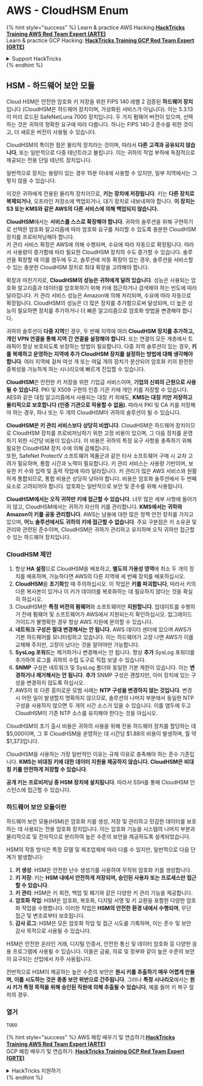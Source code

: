 # AWS - CloudHSM Enum

{% hint style="success" %}
Learn & practice AWS Hacking:<img src="../../../.gitbook/assets/image (1) (1) (1).png" alt="" data-size="line">[**HackTricks Training AWS Red Team Expert (ARTE)**](https://training.hacktricks.xyz/courses/arte)<img src="../../../.gitbook/assets/image (1) (1) (1).png" alt="" data-size="line">\
Learn & practice GCP Hacking: <img src="../../../.gitbook/assets/image (2).png" alt="" data-size="line">[**HackTricks Training GCP Red Team Expert (GRTE)**<img src="../../../.gitbook/assets/image (2).png" alt="" data-size="line">](https://training.hacktricks.xyz/courses/grte)

<details>

<summary>Support HackTricks</summary>

* Check the [**subscription plans**](https://github.com/sponsors/carlospolop)!
* **Join the** 💬 [**Discord group**](https://discord.gg/hRep4RUj7f) or the [**telegram group**](https://t.me/peass) or **follow** us on **Twitter** 🐦 [**@hacktricks\_live**](https://twitter.com/hacktricks_live)**.**
* **Share hacking tricks by submitting PRs to the** [**HackTricks**](https://github.com/carlospolop/hacktricks) and [**HackTricks Cloud**](https://github.com/carlospolop/hacktricks-cloud) github repos.

</details>
{% endhint %}

## HSM - 하드웨어 보안 모듈

Cloud HSM은 안전한 암호화 키 저장을 위한 FIPS 140 레벨 2 검증된 **하드웨어 장치**입니다 (CloudHSM은 하드웨어 장치이며, 가상화된 서비스가 아닙니다). 이는 5.3.13이 미리 로드된 SafeNetLuna 7000 장치입니다. 두 가지 펌웨어 버전이 있으며, 선택하는 것은 귀하의 정확한 요구에 따라 다릅니다. 하나는 FIPS 140-2 준수를 위한 것이고, 더 새로운 버전이 사용될 수 있습니다.

CloudHSM의 특이한 점은 물리적 장치라는 것이며, 따라서 **다른 고객과 공유되지 않습니다**, 또는 일반적으로 다중 테넌트라고 불립니다. 이는 귀하의 작업 부하에 독점적으로 제공되는 전용 단일 테넌트 장치입니다.

일반적으로 장치는 용량이 있는 경우 15분 이내에 사용할 수 있지만, 일부 지역에서는 그렇지 않을 수 있습니다.

이것은 귀하에게 전용된 물리적 장치이므로, **키는 장치에 저장됩니다**. 키는 **다른 장치로 복제되거나**, 오프라인 저장소에 백업되거나, 대기 장치로 내보내져야 합니다. **이 장치는 S3 또는 KMS와 같은 AWS의 다른 서비스에 의해 백업되지 않습니다.**

**CloudHSM**에서는 **서비스를 스스로 확장해야 합니다**. 귀하의 솔루션을 위해 구현하기로 선택한 암호화 알고리즘에 따라 암호화 요구를 처리할 수 있도록 충분한 CloudHSM 장치를 프로비저닝해야 합니다.\
키 관리 서비스 확장은 AWS에 의해 수행되며, 수요에 따라 자동으로 확장됩니다. 따라서 사용량이 증가함에 따라 필요한 CloudHSM 장치의 수도 증가할 수 있습니다. 솔루션을 확장할 때 이를 염두에 두고, 솔루션에 자동 확장이 있는 경우, 솔루션을 서비스할 수 있는 충분한 CloudHSM 장치로 최대 확장을 고려해야 합니다.

확장과 마찬가지로, **CloudHSM의 성능은 귀하에게 달려 있습니다**. 성능은 사용되는 암호화 알고리즘과 데이터를 암호화하기 위해 키에 접근하거나 검색해야 하는 빈도에 따라 달라집니다. 키 관리 서비스 성능은 Amazon에 의해 처리되며, 수요에 따라 자동으로 확장됩니다. CloudHSM의 성능은 더 많은 장치를 추가함으로써 달성되며, 더 높은 성능이 필요하면 장치를 추가하거나 더 빠른 알고리즘으로 암호화 방법을 변경해야 합니다.

귀하의 솔루션이 **다중 지역**인 경우, 두 번째 지역에 여러 **CloudHSM 장치를 추가하고, 개인 VPN 연결을 통해 지역 간 연결을 설정해야 합니다**. 또는 연결의 모든 계층에서 트래픽이 항상 보호되도록 보장하는 방법이 필요합니다. 다중 지역 솔루션이 있는 경우, **키를 복제하고 운영하는 지역에 추가 CloudHSM 장치를 설정하는 방법에 대해 생각해야 합니다**. 여러 지역에 걸쳐 여섯 개 또는 여덟 개의 장치가 분산되어 암호화 키의 완전한 중복성을 가능하게 하는 시나리오에 빠르게 진입할 수 있습니다.

**CloudHSM**은 안전한 키 저장을 위한 기업급 서비스이며, **기업의 신뢰의 근원으로 사용될 수 있습니다**. PKI 및 X509 구현의 인증 기관 키에 개인 키를 저장할 수 있습니다. AES와 같은 대칭 알고리즘에서 사용되는 대칭 키 외에도, **KMS는 대칭 키만 저장하고 물리적으로 보호합니다 (인증 기관으로 작용할 수 없음)**. 따라서 PKI 및 CA 키를 저장해야 하는 경우, 하나 또는 두 개의 CloudHSM이 귀하의 솔루션이 될 수 있습니다.

**CloudHSM은 키 관리 서비스보다 상당히 비쌉니다**. CloudHSM은 하드웨어 장치이므로 CloudHSM 장치를 프로비저닝하기 위한 고정 비용이 있으며, 그 다음 장치를 운영하기 위한 시간당 비용이 있습니다. 이 비용은 귀하의 특정 요구 사항을 충족하기 위해 필요한 CloudHSM 장치 수에 의해 곱해집니다.\
또한, SafeNet ProtectV 소프트웨어 제품군과 같은 타사 소프트웨어 구매 시 교차 고려가 필요하며, 통합 시간과 노력이 필요합니다. 키 관리 서비스는 사용량 기반이며, 보유한 키 수와 입력 및 출력 작업에 따라 달라집니다. 키 관리가 많은 AWS 서비스와 원활하게 통합되므로, 통합 비용은 상당히 낮아야 합니다. 비용은 암호화 솔루션에서 두 번째 요소로 고려되어야 합니다. 암호화는 일반적으로 보안 및 준수를 위해 사용됩니다.

**CloudHSM에서는 오직 귀하만 키에 접근할 수 있습니다**. 너무 많은 세부 사항에 들어가지 않고, CloudHSM에서는 귀하가 자신의 키를 관리합니다. **KMS에서는 귀하와 Amazon이 키를 공동 관리합니다**. AWS는 남용에 대한 많은 정책 안전 장치를 가지고 있으며, **어느 솔루션에서도 귀하의 키에 접근할 수 없습니다**. 주요 구분점은 키 소유권 및 관리와 관련된 준수이며, CloudHSM은 귀하가 관리하고 유지하며 오직 귀하만 접근할 수 있는 하드웨어 장치입니다.

### CloudHSM 제안

1. 항상 **HA 설정**으로 CloudHSM을 배포하고, **별도의 가용성 영역**에 최소 두 개의 장치를 배포하며, 가능하다면 AWS의 다른 지역에 세 번째 장치를 배포하십시오.
2. **CloudHSM**을 **초기화**할 때 주의하십시오. 이 작업은 **키를 파괴합니다**, 따라서 키의 다른 복사본이 있거나 이 키가 데이터를 복호화하는 데 필요하지 않다는 것을 확실히 하십시오.
3. CloudHSM은 **특정 버전의 펌웨어**와 소프트웨어만 **지원합니다**. 업데이트를 수행하기 전에 펌웨어 및 소프트웨어가 AWS에서 지원되는지 확인하십시오. 업그레이드 가이드가 불명확한 경우 항상 AWS 지원에 문의할 수 있습니다.
4. **네트워크 구성은 절대 변경해서는 안 됩니다.** AWS 데이터 센터에 있으며 AWS가 기본 하드웨어를 모니터링하고 있습니다. 이는 하드웨어가 고장 나면 AWS가 이를 교체해 주지만, 고장이 났다는 것을 알아야만 가능합니다.
5. **SysLog 포워드**는 제거하거나 변경해서는 안 됩니다. 항상 **추가** SysLog 포워더를 추가하여 로그를 귀하의 수집 도구로 직접 보낼 수 있습니다.
6. **SNMP** 구성은 네트워크 및 SysLog 폴더와 동일한 기본 제한이 있습니다. 이는 **변경하거나 제거해서는 안 됩니다**. **추가** SNMP 구성은 괜찮지만, 이미 장치에 있는 구성을 변경하지 않도록 하십시오.
7. AWS의 또 다른 흥미로운 모범 사례는 **NTP 구성을 변경하지 않는 것입니다**. 변경 시 어떤 일이 발생할지 명확하지 않으므로, 솔루션의 나머지 부분에서 동일한 NTP 구성을 사용하지 않으면 두 개의 시간 소스가 있을 수 있습니다. 이를 염두에 두고 CloudHSM이 기존 NTP 소스를 유지해야 한다는 것을 아십시오.

CloudHSM의 초기 출시 비용은 귀하의 사용을 위해 전용 하드웨어 장치를 할당하는 데 $5,000이며, 그 후 CloudHSM을 운영하는 데 시간당 $1.88의 비용이 발생하며, 월 약 $1,373입니다.

CloudHSM을 사용하는 가장 일반적인 이유는 규제 이유로 충족해야 하는 준수 기준입니다. **KMS는 비대칭 키에 대한 데이터 지원을 제공하지 않습니다. CloudHSM은 비대칭 키를 안전하게 저장할 수 있습니다**.

**공개 키는 프로비저닝 중 HSM 장치에 설치됩니다**. 따라서 SSH를 통해 CloudHSM 인스턴스에 접근할 수 있습니다.

### 하드웨어 보안 모듈이란

하드웨어 보안 모듈(HSM)은 암호화 키를 생성, 저장 및 관리하고 민감한 데이터를 보호하는 데 사용되는 전용 암호화 장치입니다. 이는 암호화 기능을 시스템의 나머지 부분과 물리적으로 및 전자적으로 분리하여 높은 수준의 보안을 제공하도록 설계되었습니다.

HSM의 작동 방식은 특정 모델 및 제조업체에 따라 다를 수 있지만, 일반적으로 다음 단계가 발생합니다:

1. **키 생성**: HSM은 안전한 난수 생성기를 사용하여 무작위 암호화 키를 생성합니다.
2. **키 저장**: 키는 **HSM 내에서 안전하게 저장되며, 승인된 사용자 또는 프로세스만 접근할 수 있습니다**.
3. **키 관리**: HSM은 키 회전, 백업 및 폐기와 같은 다양한 키 관리 기능을 제공합니다.
4. **암호화 작업**: HSM은 암호화, 복호화, 디지털 서명 및 키 교환을 포함한 다양한 암호화 작업을 수행합니다. 이러한 작업은 **HSM의 안전한 환경 내에서 수행되며**, 무단 접근 및 변조로부터 보호됩니다.
5. **감사 로그**: HSM은 모든 암호화 작업 및 접근 시도를 기록하며, 이는 준수 및 보안 감사 목적으로 사용될 수 있습니다.

HSM은 안전한 온라인 거래, 디지털 인증서, 안전한 통신 및 데이터 암호화 등 다양한 응용 프로그램에 사용될 수 있습니다. 이들은 금융, 의료 및 정부와 같이 높은 수준의 보안이 요구되는 산업에서 자주 사용됩니다.

전반적으로 HSM이 제공하는 높은 수준의 보안은 **원시 키를 추출하기 매우 어렵게 만들며, 이를 시도하는 것은 종종 보안 위반으로 간주됩니다**. 그러나 **특정 시나리오**에서는 **원시 키가 특정 목적을 위해 승인된 직원에 의해 추출될 수 있습니다**, 예를 들어 키 복구 절차의 경우.

### 열거
```
TODO
```
{% hint style="success" %}
AWS 해킹 배우기 및 연습하기:<img src="../../../.gitbook/assets/image (1) (1) (1).png" alt="" data-size="line">[**HackTricks Training AWS Red Team Expert (ARTE)**](https://training.hacktricks.xyz/courses/arte)<img src="../../../.gitbook/assets/image (1) (1) (1).png" alt="" data-size="line">\
GCP 해킹 배우기 및 연습하기: <img src="../../../.gitbook/assets/image (2).png" alt="" data-size="line">[**HackTricks Training GCP Red Team Expert (GRTE)**<img src="../../../.gitbook/assets/image (2).png" alt="" data-size="line">](https://training.hacktricks.xyz/courses/grte)

<details>

<summary>HackTricks 지원하기</summary>

* [**구독 계획**](https://github.com/sponsors/carlospolop) 확인하기!
* **💬 [**Discord 그룹**](https://discord.gg/hRep4RUj7f) 또는 [**텔레그램 그룹**](https://t.me/peass)에 참여하거나 **Twitter** 🐦 [**@hacktricks\_live**](https://twitter.com/hacktricks_live)**를 팔로우하세요.**
* **[**HackTricks**](https://github.com/carlospolop/hacktricks) 및 [**HackTricks Cloud**](https://github.com/carlospolop/hacktricks-cloud) 깃허브 리포지토리에 PR을 제출하여 해킹 트릭을 공유하세요.**

</details>
{% endhint %}
